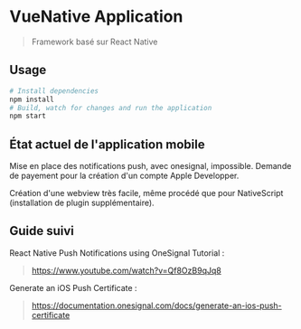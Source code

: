# VueNative Application

> Framework basé sur React Native

## Usage

``` bash
# Install dependencies
npm install
# Build, watch for changes and run the application
npm start
```
## État actuel de l'application mobile

Mise en place des notifications push, avec onesignal, impossible. Demande de payement pour la création d'un compte Apple Developper.

Création d'une webview très facile, même procédé que pour NativeScript (installation de plugin supplémentaire).

## Guide suivi

React Native Push Notifications using OneSignal Tutorial : 
> https://www.youtube.com/watch?v=Qf8OzB9qJq8

Generate an iOS Push Certificate :
> https://documentation.onesignal.com/docs/generate-an-ios-push-certificate
